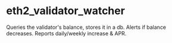# eth2_validator_watcher
Queries the validator's balance, stores it in a db. Alerts if balance decreases. Reports daily/weekly increase &amp; APR.
